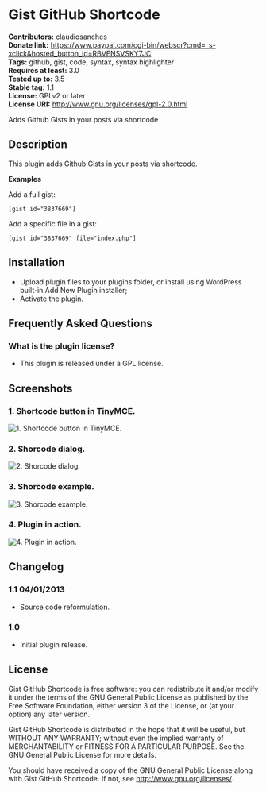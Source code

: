 # Gist GitHub Shortcode #
**Contributors:** claudiosanches  
**Donate link:** https://www.paypal.com/cgi-bin/webscr?cmd=_s-xclick&hosted_button_id=RBVENSVSKY7JC  
**Tags:** github, gist, code, syntax, syntax highlighter  
**Requires at least:** 3.0  
**Tested up to:** 3.5  
**Stable tag:** 1.1  
**License:** GPLv2 or later  
**License URI:** http://www.gnu.org/licenses/gpl-2.0.html  

Adds Github Gists in your posts via shortcode

## Description ##

This plugin adds Github Gists in your posts via shortcode.

**Examples**

Add a full gist:

    [gist id="3837669"]

Add a specific file in a gist:

    [gist id="3837669" file="index.php"]

## Installation ##

* Upload plugin files to your plugins folder, or install using WordPress built-in Add New Plugin installer;
* Activate the plugin.

## Frequently Asked Questions ##

### What is the plugin license? ###

* This plugin is released under a GPL license.

## Screenshots ##

### 1. Shortcode button in TinyMCE. ###
![1. Shortcode button in TinyMCE.](http://s.wordpress.org/extend/plugins/gist-github-shortcode/screenshot-1.png)

### 2. Shorcode dialog. ###
![2. Shorcode dialog.](http://s.wordpress.org/extend/plugins/gist-github-shortcode/screenshot-2.png)

### 3. Shorcode example. ###
![3. Shorcode example.](http://s.wordpress.org/extend/plugins/gist-github-shortcode/screenshot-3.png)

### 4. Plugin in action. ###
![4. Plugin in action.](http://s.wordpress.org/extend/plugins/gist-github-shortcode/screenshot-4.png)


## Changelog ##

### 1.1 04/01/2013 ###

* Source code reformulation.

### 1.0 ###

* Initial plugin release.

## License ##

Gist GitHub Shortcode is free software: you can redistribute it and/or modify it under the terms of the GNU General Public License as published
by the Free Software Foundation, either version 3 of the License, or (at your option) any later version.

Gist GitHub Shortcode is distributed in the hope that it will be useful, but WITHOUT ANY WARRANTY; without even the implied warranty of
MERCHANTABILITY or FITNESS FOR A PARTICULAR PURPOSE. See the GNU General Public License for more details.

You should have received a copy of the GNU General Public License along with Gist GitHub Shortcode. If not, see <http://www.gnu.org/licenses/>.
